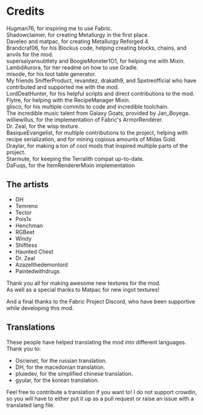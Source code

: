 # Credits

Hugman76, for inspiring me to use Fabric.  
Shadowclaimer, for creating Metallurgy in the first place.  
Daveleo and matpac, for creating Metallurgy Reforged 4.  
Brandcraf06, for his Blockus code, helping creating blocks, chains, and anvils for the mod.  
supersaiyansubtlety and BoogieMonster1O1, for helping me with Mixin.  
LambdAurora, for her readme on how to use Gradle.  
misode, for his loot table generator.  
My friends SnifferProduct, revanitez, drakath9, and Spxtreofficial who have contributed and supported me with the mod.  
LordDeatHunter, for his helpful scripts and direct contributions to the mod.  
Flytre, for helping with the RecipeManager Mixin.  
glisco, for his multiple commits to code and incredible toolchain.  
The incredible music talent from Galaxy Goats, provided by Jan_Boyega.  
williewillus, for the implementation of Fabric's ArmorRenderer.  
Dr. Zeal, for the wisp texture.  
BasiqueEvangelist, for multiple contributions to the project, helping with recipe serialization, and for mining copious amounts of Midas Gold.  
Draylar, for making a ton of cool mods that inspired multiple parts of the project.  
Starmute, for keeping the Terralith compat up-to-date.   
DaFuqs, for the ItemRendererMixin implementation

## **The artists**  
* DH  
* Temreno  
* Tector  
* Pois1x  
* Henchman  
* RGBeet  
* Windy  
* Shiftless  
* Haunted Chest  
* Dr. Zeal  
* Azazelthedemonlord  
* Paintedwithdrugs

Thank you all for making awesome new textures for the mod.  
As well as a special thanks to Matpac for new ingot textures!  

And a final thanks to the Fabric Project Discord, who have been supportive while developing this mod.  

## Translations
These people have helped translating the mod into different languages. Thank you to:  

* Oscienet, for the russian translation.  
* DH, for the macedonian translation.  
* pluiedev, for the simplified chinese translation.  
* gyular, for the korean translation.  

Feel free to contribute a translation if you want to! I do not support crowdin, so you will have to either put it up as a pull request or raise an issue with a translated lang file.